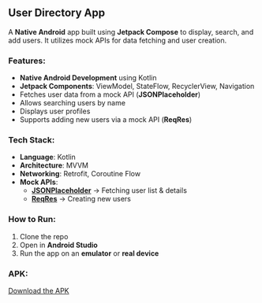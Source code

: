 ## User Directory App  
A **Native Android** app built using **Jetpack Compose** to display, search, and add users. It utilizes mock APIs for data fetching and user creation.

### Features:
- **Native Android Development** using Kotlin  
- **Jetpack Components**: ViewModel, StateFlow, RecyclerView, Navigation  
- Fetches user data from a mock API (**JSONPlaceholder**)  
- Allows searching users by name  
- Displays user profiles  
- Supports adding new users via a mock API (**ReqRes**)  

### Tech Stack:
- **Language**: Kotlin  
- **Architecture**: MVVM  
- **Networking**: Retrofit, Coroutine Flow  
- **Mock APIs**:
  - **[JSONPlaceholder](https://jsonplaceholder.typicode.com/)** → Fetching user list & details  
  - **[ReqRes](https://reqres.in/)** → Creating new users  

### How to Run:
1. Clone the repo  
2. Open in **Android Studio**  
3. Run the app on an **emulator** or **real device**  

### APK:
[Download the APK](https://github.com/Souvick009/user-directory/releases)

